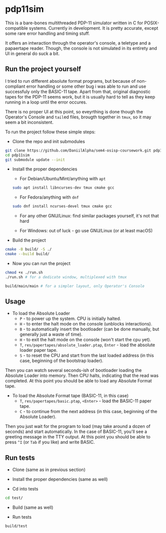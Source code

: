 # pdp11sim

This is a bare-bones multithreaded PDP-11 simulator written in C for POSIX-compatible systems. Currently in development. It is pretty accurate, except some rare error handling and timing stuff.

It offers an intwraction through the operator's console, a teletype and a papaertape reader. Though, the console is not simulated in its entirety and UI in general do suck a bit. 

## Run the project yourself

I tried to run different absolute format programs, but because of non-compliant error handling or some other bug i was able to run and use successfuly only the BASIC-11 tape. Apart from that, original diagnostic tapes for the PDP-11 seems work, but it is usually hard to tell as they keep running in a loop until the error occures.

There is no proper UI at this point, so eveyrthing is done though the Operator's Console and `tail`ed files, brougth together in `tmux`, so it may seem a bit inconsistent. 

To run the project follow these simple steps:

 - Clone the repo and init submodules

```bash
git clone https://github.com/DaniilAlpha/sem4-osisp-coursework.git pdp11sim
cd pdp11sim
git submodule update --init
```

 - Install the proper dependencies

   - For Debian/Ubuntu/Mint/anything with `apt`

    ```bash
    sudo apt install libncurses-dev tmux cmake gcc
    ```

   - For Fedora/anything with `dnf`

    ```bash
    sudo dnf install ncurses-devel tmux cmake gcc
    ```

   - For any other GNU/Linux: find similar packages yourself, it's not that hard

   - For Windows: out of luck - go use GNU/Linux (or at least macOS)

 - Build the project

```bash
cmake -B build/ -S ./
cmake --build build/
```

 - Now you can run the project

```bash
chmod +x ./run.sh
./run.sh # for a dedicate window, multiplexed with tmux 
```

```bash
build/main/main # for a simpler layout, only Operator's Console
```

## Usage

 - To load the Absolute Loader
   - `P` - to power up the system. CPU is initially halted.
   - `H` - to enter the halt mode on the console (unblocks interactions).
   - `B` - to automatically insert the bootloader (can be done manually, but generally just a waste of time).
   - `H` - to exit the halt mode on the console (won't start the cpu yet).
   - `T`, `res/papertapes/absolute_loader.ptap`, `Enter` - load the absolute loader paper tape.
   - `S` - to reset the CPU and start from the last loaded address (in this case, beginning of the bootstrap loader).

Then you can watch several seconds-ish of bootloader loading the Absolute Loader into memory. Then CPU halts, indicating that the read was completed. At this point you should be able to load any Absolute Format tape.

 - To load the Absolute Format tape (BASIC-11, in this case)
   - `T`, `res/papertapes/basic.ptap`, `<Enter>` - load the BASIC-11 paper tape. 
   - `C` - to continue from the next address (in this case, beginning of the Absolute Loader).

Then you just wait for the program to load (may take around a dozen of seconds) and start automatically. In the case of BASIC-11, you'll see a greeting message in the TTY output. At this point you should be able to press `^I` (or `Tab` if you like) and write BASIC.

## Run tests

- Clone (same as in previous section)

- Install the proper dependencies (same as well)

- Cd into tests

```bash
cd test/
```

- Build (same as well)

- Run tests

```bash
build/test
```

